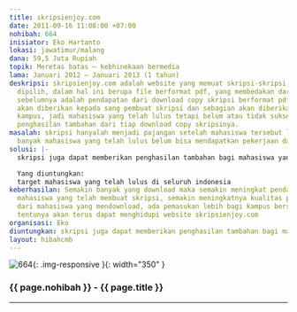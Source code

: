 ```yaml
---
title: skripsienjoy.com
date: 2011-09-16 11:08:00 +07:00
nohibah: 664
inisiator: Eko Hartanto
lokasi: jawatimur/malang
dana: 59,5 Juta Rupiah
topik: Meretas batas – kebhinekaan bermedia
lama: Januari 2012 – Januari 2013 (1 tahun)
deskripsi: skripsienjoy.com adalah website yang memuat skripsi-skripsi yang telah
  dipilih, dalam hal ini berupa file berformat pdf, yang membedakan dari website skripsi
  sebelumnya adalah pendapatan dari download copy skripsi berformat pdf tersebut setengahnya
  akan diberikan kepada sang pembuat skripsi dan sebagian akan diberikan kepada pihak
  kampus, jadi mahasiswa yang telah lulus tetapi belum atau tidak sukses akan mendapatkan
  penghasilan tambahan dari tiap download copy skripsinya.
masalah: skripsi hanyalah menjadi pajangan setelah mahasiswa tersebut lulus dan juga
  banyak mahasiswa yang telah lulus belum bisa mendapatkan pekerjaan dan penghasilan.
solusi: |-
  skripsi juga dapat memberikan penghasilan tambahan bagi mahasiswa yang telah lulus tetapi belum mendapat pekerjaan atau tidak sukses dengan cara dari tiap copy skripsi berformat pdf yang telah didownload setengahnya akan diberikan kepada sang pembuat skripsi dan sebagian akan diberikan ke pihak kampus, jadi mahasiswa tersebut akan mendapatkan penghasilan tambahan dari tiap download copy skripsinya

  Yang diuntungkan:
  target mahasiswa yang telah lulus di seluruh indonesia
keberhasilan: Semakin banyak yang download maka semakin meningkat pendapatan tambahan
  mahasiswa yang telah membuat skripsi, semakin meningkatnya kualitas pembuatan skripsi
  dari mahasiswa yang mendownload, ada pemasukan lebih bagi kampus bersangkutan dan
  tentunya akan terus dapat menghidupi website skripsienjoy.com
organisasi: Eko
diuntungkan: skripsi juga dapat memberikan penghasilan tambahan bagi mahasiswa yang telah lulus tetapi belum mendapat pekerjaan atau tidak sukses dengan cara dari tiap copy skripsi berformat pdf yang telah didownload setengahnya akan diberikan kepada sang pembuat skripsi dan sebagian akan diberikan ke pihak kampus, jadi mahasiswa tersebut akan mendapatkan penghasilan tambahan dari tiap download copy skripsinya
layout: hibahcmb
---
```


![664](/static/img/hibahcmb/664.png){: .img-responsive }{: width="350" }

### {{ page.nohibah }} - {{ page.title }}

---
